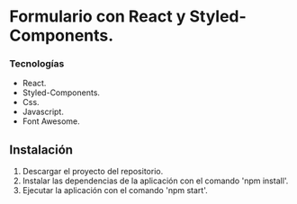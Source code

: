 # Formulario con React y Styled-Components.


### Tecnologías

* React.
* Styled-Components.
* Css.
* Javascript.
* Font Awesome.

## Instalación

1. Descargar el proyecto del repositorio.
2. Instalar las dependencias de la aplicación con el comando 'npm install'.
3. Ejecutar la aplicación con el comando 'npm start'.
